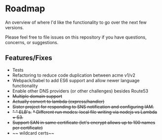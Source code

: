 # Roadmap

An overview of where I'd like the functionality to go over the next few versions.

Please feel free to file issues on this repository if you have questions, concerns, or suggestions.

## Features/Fixes

* Tests
* Refactoring to reduce code duplication between acme v1/v2
* Webpack/babel to add ES6 support and allow newer language functionality
* Enable other DNS providers (or other challenges) besides Route53
* ~~Multiple domain support~~
* ~~Actually convert to lambda (express/handler)~~
* ~~Sister project for responding to SNS notification and configuring IAM.~~
* ~~"                                                               " ELB's.~~
~~* Different run modes: local file writing via nodejs vs Lambda + S3.~~
* ~~Support SAN in same certificate (let's encrypt allows up to 100 names per certificate)~~
* ~~ wildcard certs~~
